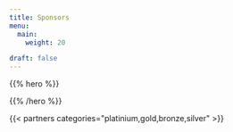 ```yaml
---
title: Sponsors
menu:
  main:
    weight: 20

draft: false
---
```


{{% hero %}}


{{% /hero %}}

<!-- Parteners list -->

{{< partners categories="platinium,gold,bronze,silver" >}}
